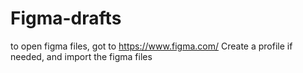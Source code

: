 # Figma-drafts
to open figma files, got to https://www.figma.com/
Create a profile if needed, and import the figma files
